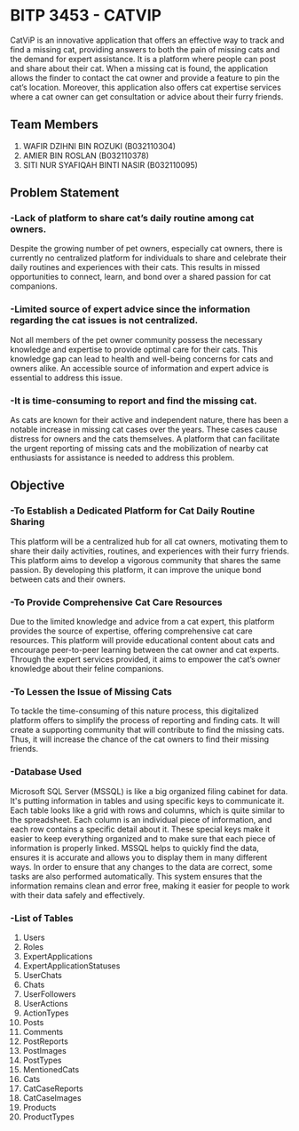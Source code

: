 # BITP 3453 - CATVIP

CatViP is an innovative application that offers an effective way to track and find a missing cat, providing answers to both the pain of missing cats and the demand for expert assistance. It is a platform where people can post and share about their cat. When a missing cat is found, the application allows the finder to contact the cat owner and provide a feature to pin the cat’s location. Moreover, this application also offers cat expertise services where a cat owner can get consultation or advice about their furry friends. 

## Team Members
1. WAFIR DZIHNI BIN ROZUKI (B032110304)
2. AMIER BIN ROSLAN (B032110378)
3. SITI NUR SYAFIQAH BINTI NASIR (B032110095)
   
## Problem Statement

### -Lack of platform to share cat’s daily routine among cat owners.  
Despite the growing number of pet owners, especially cat owners, there is currently no centralized platform for individuals to share and celebrate their daily routines and experiences with their cats. This results in missed opportunities to connect, learn, and bond over a shared passion for cat companions. 

### -Limited source of expert advice since the information regarding the cat issues is not centralized. 
Not all members of the pet owner community possess the necessary knowledge and expertise to provide optimal care for their cats. This knowledge gap can lead to health and well-being concerns for cats and owners alike. An accessible source of information and expert advice is essential to address this issue. 

### -It is time-consuming to report and find the missing cat. 
As cats are known for their active and independent nature, there has been a notable increase in missing cat cases over the years. These cases cause distress for owners and the cats themselves. A platform that can facilitate the urgent reporting of missing cats and the mobilization of nearby cat enthusiasts for assistance is needed to address this problem. 

## Objective

### -To Establish a Dedicated Platform for Cat Daily Routine Sharing 
This platform will be a centralized hub for all cat owners, motivating them to share their daily activities, routines, and experiences with their furry friends. This platform aims to develop a vigorous community that shares the same passion. By developing this platform, it can improve the unique bond between cats and their owners. 

### -To Provide Comprehensive Cat Care Resources 
Due to the limited knowledge and advice from a cat expert, this platform provides the source of expertise, offering comprehensive cat care resources. This platform will provide educational content about cats and encourage peer-to-peer learning between the cat owner and cat experts. Through the expert services provided, it aims to empower the cat’s owner knowledge about their feline companions. 

### -To Lessen the Issue of Missing Cats 
To tackle the time-consuming of this nature process, this digitalized platform offers to simplify the process of reporting and finding cats. It will create a supporting community that will contribute to find the missing cats. Thus, it will increase the chance of the cat owners to find their missing friends.  

### -Database Used
   Microsoft SQL Server (MSSQL) is like a big organized filing cabinet for data. It's putting information in tables and using specific keys to communicate it. Each table looks like a grid with rows and columns, which is quite similar to the spreadsheet. Each column is an individual piece of information, and each row contains a specific detail about it. These special keys make it easier to keep everything organized and to make sure that each piece of information is properly linked. MSSQL helps to quickly find the data, ensures it is accurate and allows you to display them in many different ways. In order to ensure that any changes to the data are correct, some tasks are also performed automatically. This system ensures that the information remains clean and error free, making it easier for people to work with their data safely and effectively.

### -List of Tables
1. Users
2. Roles
3. ExpertApplications
4. ExpertApplicationStatuses
5. UserChats
6. Chats
7. UserFollowers
8. UserActions
9. ActionTypes
10. Posts
11. Comments
12. PostReports
13. PostImages
14. PostTypes
15. MentionedCats
16. Cats
17. CatCaseReports
18. CatCaseImages
19. Products
20. ProductTypes

